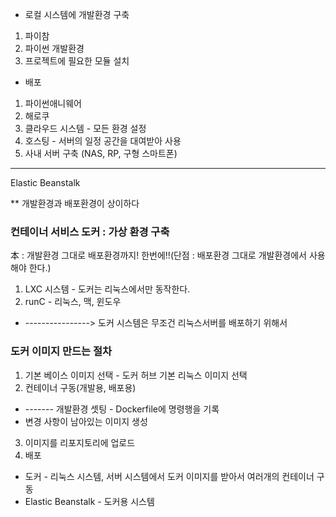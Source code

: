 * 로컬 시스템에 개발환경 구축
1. 파이참
2. 파이썬 개발환경
3. 프로젝트에 필요한 모듈 설치



* 배포
1. 파이썬애니웨어
2. 해로쿠
3. 클라우드 시스템 - 모든 환경 설정
4. 호스팅 - 서버의 일정 공간을 대여받아 사용
5. 사내 서버 구축 (NAS, RP, 구형 스마트폰)
-------------------------------------
Elastic Beanstalk

** 개발환경과 배포환경이 상이하다

### 컨테이너 서비스 도커 : 가상 환경 구축
本 : 개발환경 그대로 배포환경까지! 한번에!!(단점 : 배포환경 그대로 개발환경에서 사용해야 한다.)
1. LXC 시스템 - 도커는 리눅스에서만 동작한다.
2. runC - 리눅스, 맥, 윈도우
* ----------------> 도커 시스템은 무조건 리눅스서버를 배포하기 위해서

### 도커 이미지 만드는 절차
1. 기본 베이스 이미지 선택 - 도커 허브 기본 리눅스 이미지 선택
2. 컨테이너 구동(개발용, 배포용)
- ------- 개발환경 셋팅 - Dockerfile에 명령행을 기록
- 변경 사항이 남아있는 이미지 생성
3. 이미지를 리포지토리에 업로드
4. 배포
- 도커 - 리눅스 시스템, 서버 시스템에서 도커 이미지를 받아서 여러개의 컨테이너 구동
- Elastic Beanstalk - 도커용 시스템
